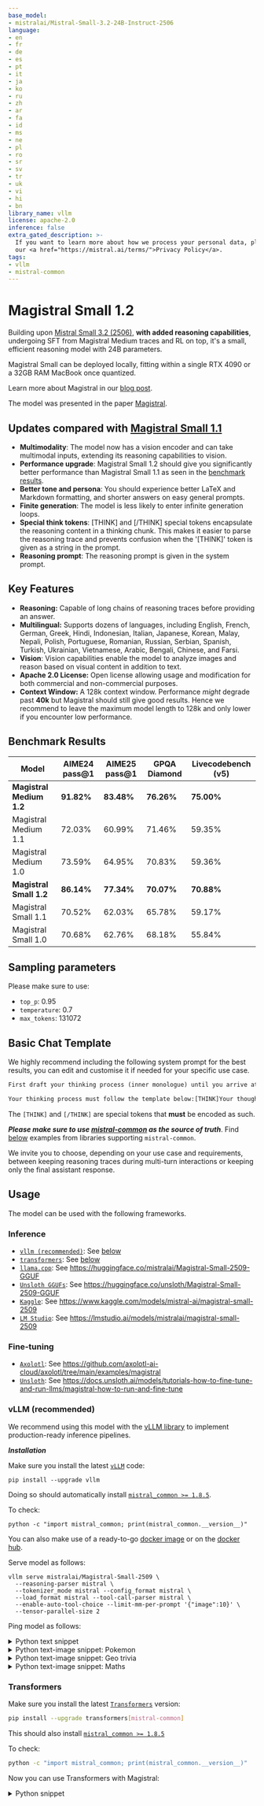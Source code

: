 ```yaml
---
base_model:
- mistralai/Mistral-Small-3.2-24B-Instruct-2506
language:
- en
- fr
- de
- es
- pt
- it
- ja
- ko
- ru
- zh
- ar
- fa
- id
- ms
- ne
- pl
- ro
- sr
- sv
- tr
- uk
- vi
- hi
- bn
library_name: vllm
license: apache-2.0
inference: false
extra_gated_description: >-
  If you want to learn more about how we process your personal data, please read
  our <a href="https://mistral.ai/terms/">Privacy Policy</a>.
tags:
- vllm
- mistral-common
---
```


# Magistral Small 1.2

Building upon [Mistral Small 3.2 (2506)](https://huggingface.co/mistralai/Mistral-Small-3.2-24B-Instruct-2506), **with added reasoning capabilities**, undergoing SFT from Magistral Medium traces and RL on top, it's a small, efficient reasoning model with 24B parameters.

Magistral Small can be deployed locally, fitting within a single RTX 4090 or a 32GB RAM MacBook once quantized.

Learn more about Magistral in our [blog post](https://mistral.ai/news/magistral/).

The model was presented in the paper [Magistral](https://huggingface.co/papers/2506.10910).

## Updates compared with [Magistral Small 1.1](https://huggingface.co/mistralai/Magistral-Small-2507)

- **Multimodality**: The model now has a vision encoder and can take multimodal inputs, extending its reasoning capabilities to vision.
- **Performance upgrade**: Magistral Small 1.2 should give you significantly better performance than Magistral Small 1.1 as seen in the [benchmark results](#benchmark-results).
- **Better tone and persona**: You should experience better LaTeX and Markdown formatting, and shorter answers on easy general prompts.
- **Finite generation**: The model is less likely to enter infinite generation loops.
- **Special think tokens**: [THINK] and [/THINK] special tokens encapsulate the reasoning content in a thinking chunk. This makes it easier to parse the reasoning trace and prevents confusion when the '[THINK]' token is given as a string in the prompt.
- **Reasoning prompt**: The reasoning prompt is given in the system prompt.

## Key Features

- **Reasoning:** Capable of long chains of reasoning traces before providing an answer.
- **Multilingual:** Supports dozens of languages, including English, French, German, Greek, Hindi, Indonesian, Italian, Japanese, Korean, Malay, Nepali, Polish, Portuguese, Romanian, Russian, Serbian, Spanish, Turkish, Ukrainian, Vietnamese, Arabic, Bengali, Chinese, and Farsi.
- **Vision**: Vision capabilities enable the model to analyze images and reason based on visual content in addition to text.
- **Apache 2.0 License:** Open license allowing usage and modification for both commercial and non-commercial purposes.
- **Context Window:** A 128k context window. Performance *might* degrade past **40k** but Magistral should still give good results. Hence we recommend to leave the maximum model length to 128k and only lower if you encounter low performance.

## Benchmark Results

| Model                    | AIME24 pass@1 | AIME25 pass@1 | GPQA Diamond | Livecodebench (v5) |
|--------------------------|---------------|---------------|--------------|--------------------|
| **Magistral Medium 1.2** | **91.82%**    | **83.48%**    | **76.26%**   | **75.00%**         |
| Magistral Medium 1.1     | 72.03%        | 60.99%        | 71.46%       | 59.35%             |
| Magistral Medium 1.0     | 73.59%        | 64.95%        | 70.83%       | 59.36%             |
| **Magistral Small 1.2**  | **86.14%**    | **77.34%**    | **70.07%**   | **70.88%**         |
| Magistral Small 1.1      | 70.52%        | 62.03%        | 65.78%       | 59.17%             |
| Magistral Small 1.0      | 70.68%        | 62.76%        | 68.18%       | 55.84%             |

## Sampling parameters

Please make sure to use: 
- `top_p`: 0.95
- `temperature`: 0.7
- `max_tokens`: 131072

## Basic Chat Template

We highly recommend including the following system prompt for the best results, you can edit and customise it if needed for your specific use case.

```py
First draft your thinking process (inner monologue) until you arrive at a response. Format your response using Markdown, and use LaTeX for any mathematical equations. Write both your thoughts and the response in the same language as the input.

Your thinking process must follow the template below:[THINK]Your thoughts or/and draft, like working through an exercise on scratch paper. Be as casual and as long as you want until you are confident to generate the response. Use the same language as the input.[/THINK]Here, provide a self-contained response.
```

The `[THINK]` and `[/THINK]` are special tokens that **must** be encoded as such.

***Please make sure to use [mistral-common](https://github.com/mistralai/mistral-common) as the source of truth***. Find [below](#usage) examples from libraries supporting `mistral-common`.

We invite you to choose, depending on your use case and requirements, between keeping reasoning traces during multi-turn interactions or keeping only the final assistant response.


## Usage

The model can be used with the following frameworks.

### Inference

- [`vllm (recommended)`](https://github.com/vllm-project/vllm): See [below](#vllm-recommended)
- [`transformers`](https://github.com/huggingface/transformers): See [below](#transformers)
- [`llama.cpp`](https://github.com/ggml-org/llama.cpp): See https://huggingface.co/mistralai/Magistral-Small-2509-GGUF
- [`Unsloth GGUFs`](https://huggingface.co/unsloth): See https://huggingface.co/unsloth/Magistral-Small-2509-GGUF
- [`Kaggle`](https://www.kaggle.com/models): See https://www.kaggle.com/models/mistral-ai/magistral-small-2509
- [`LM Studio`](https://lmstudio.ai/models): See https://lmstudio.ai/models/mistralai/magistral-small-2509


### Fine-tuning

- [`Axolotl`](https://axolotl.ai/): See https://github.com/axolotl-ai-cloud/axolotl/tree/main/examples/magistral
- [`Unsloth`](https://unsloth.ai/): See https://docs.unsloth.ai/models/tutorials-how-to-fine-tune-and-run-llms/magistral-how-to-run-and-fine-tune


### vLLM (recommended)

We recommend using this model with the [vLLM library](https://github.com/vllm-project/vllm)
to implement production-ready inference pipelines.

**_Installation_**

Make sure you install the latest [`vLLM`](https://github.com/vllm-project/vllm/) code:

```
pip install --upgrade vllm
```

Doing so should automatically install [`mistral_common >= 1.8.5`](https://github.com/mistralai/mistral-common/releases/tag/v1.8.5).

To check:
```
python -c "import mistral_common; print(mistral_common.__version__)"
```

You can also make use of a ready-to-go [docker image](https://github.com/vllm-project/vllm/blob/main/Dockerfile) or on the [docker hub](https://hub.docker.com/layers/vllm/vllm-openai/latest/images/sha256-de9032a92ffea7b5c007dad80b38fd44aac11eddc31c435f8e52f3b7404bbf39).


Serve model as follows:

```
vllm serve mistralai/Magistral-Small-2509 \
  --reasoning-parser mistral \
  --tokenizer_mode mistral --config_format mistral \
  --load_format mistral --tool-call-parser mistral \
  --enable-auto-tool-choice --limit-mm-per-prompt '{"image":10}' \
  --tensor-parallel-size 2
```

Ping model as follows:

<details>
<summary>Python text snippet</summary>

```python
from typing import Any
from openai import OpenAI
from huggingface_hub import hf_hub_download

# Modify OpenAI's API key and API base to use vLLM's API server.
openai_api_key = "EMPTY"
openai_api_base = "http://localhost:8000/v1"

TEMP = 0.7
TOP_P = 0.95
MAX_TOK = 131072

client = OpenAI(
    api_key=openai_api_key,
    base_url=openai_api_base,
)

models = client.models.list()
model = models.data[0].id

def load_system_prompt(repo_id: str, filename: str) -> dict[str, Any]:
    file_path = hf_hub_download(repo_id=repo_id, filename=filename)
    with open(file_path, "r") as file:
        system_prompt = file.read()

    index_begin_think = system_prompt.find("[THINK]")
    index_end_think = system_prompt.find("[/THINK]")

    return {
        "role": "system",
        "content": [
            {"type": "text", "text": system_prompt[:index_begin_think]},
            {
                "type": "thinking",
                "thinking": system_prompt[
                    index_begin_think + len("[THINK]") : index_end_think
                ],
                "closed": True,
            },
            {
                "type": "text",
                "text": system_prompt[index_end_think + len("[/THINK]") :],
            },
        ],
    }

SYSTEM_PROMPT = load_system_prompt(model, "SYSTEM_PROMPT.txt")

query = "Use each number in 2,5,6,3 exactly once, along with any combination of +, -, ×, ÷ (and parentheses for grouping), to make the number 24."

messages = [
    SYSTEM_PROMPT,
    {"role": "user", "content": query}
]
stream = client.chat.completions.create(
  model=model,
  messages=messages,
  stream=True,
  temperature=TEMP,
  top_p=TOP_P,
  max_tokens=MAX_TOK,
)

print("client: Start streaming chat completions...:\n")
printed_reasoning_content = False
answer = []

for chunk in stream:
    reasoning_content = None
    content = None
    # Check the content is reasoning_content or content
    if hasattr(chunk.choices[0].delta, "reasoning_content"):
        reasoning_content = chunk.choices[0].delta.reasoning_content
    elif hasattr(chunk.choices[0].delta, "content"):
        content = chunk.choices[0].delta.content

    if reasoning_content is not None:
        if not printed_reasoning_content:
            printed_reasoning_content = True
            print("Start reasoning:\n", end="", flush=True)
        print(reasoning_content, end="", flush=True)
    elif content is not None:
        # Extract and print the content
        if not reasoning_content and printed_reasoning_content:
            answer.extend(content)
        print(content, end="", flush=True)

if answer:
    print("\n\n=============\nAnswer\n=============\n")
    print("".join(answer))
else:
    print("\n\n=============\nNo Answer\n=============\n")
    print("No answer was generated by the model, probably because the maximum number of tokens was reached.")

# client: Start streaming chat completions...:
#
# Start reasoning:
# First, I need to ...
# ...
#
#
# =============
# Answer
# =============
# 
# Here's one way to use the numbers 2, 5, 6, 3 to make 24:
#
#\[
#(6 \div 2) \times (5 + 3) = 3 \times 8 = 24
#\]
#
#Alternatively, another solution is:
#
#\[
#6 \times (5 - 3 + 2) = 6 \times 4 = 24
#\]
#
#Both expressions use each of the numbers 2, 5, 6, 3 exactly once with the operations given.
```

</details>

<details>
<summary>Python text-image snippet: Pokemon</summary>

```python
from typing import Any

from openai import OpenAI
from huggingface_hub import hf_hub_download

# Modify OpenAI's API key and API base to use vLLM's API server.
openai_api_key = "EMPTY"
openai_api_base = "http://localhost:8000/v1"

TEMP = 0.7
TOP_P = 0.95
MAX_TOK = 131072

client = OpenAI(
    api_key=openai_api_key,
    base_url=openai_api_base,
)

models = client.models.list()
model = models.data[0].id


def load_system_prompt(repo_id: str, filename: str) -> dict[str, Any]:
    file_path = hf_hub_download(repo_id=repo_id, filename=filename)
    with open(file_path, "r") as file:
        system_prompt = file.read()

    index_begin_think = system_prompt.find("[THINK]")
    index_end_think = system_prompt.find("[/THINK]")

    return {
        "role": "system",
        "content": [
            {"type": "text", "text": system_prompt[:index_begin_think]},
            {
                "type": "thinking",
                "thinking": system_prompt[
                    index_begin_think + len("[THINK]") : index_end_think
                ],
                "closed": True,
            },
            {
                "type": "text",
                "text": system_prompt[index_end_think + len("[/THINK]") :],
            },
        ],
    }


model_id = "mistralai/Magistral-Small-2509"
SYSTEM_PROMPT = load_system_prompt(model_id, "SYSTEM_PROMPT.txt")

image_url = "https://static.wikia.nocookie.net/essentialsdocs/images/7/70/Battle.png/revision/latest?cb=20220523172438"

messages = [
    SYSTEM_PROMPT,
    {
        "role": "user",
        "content": [
            {
                "type": "text",
                "text": "What action do you think I should take in this situation? List all the possible actions and explain why you think they are good or bad.",
            },
            {"type": "image_url", "image_url": {"url": image_url}},
        ],
    },
]


stream = client.chat.completions.create(
    model=model,
    messages=messages,
    stream=True,
    temperature=TEMP,
    top_p=TOP_P,
    max_tokens=MAX_TOK,
)

print("client: Start streaming chat completions...:\n")
printed_reasoning_content = False
answer = []

for chunk in stream:
    reasoning_content = None
    content = None
    # Check the content is reasoning_content or content
    if hasattr(chunk.choices[0].delta, "reasoning_content"):
        reasoning_content = chunk.choices[0].delta.reasoning_content
    elif hasattr(chunk.choices[0].delta, "content"):
        content = chunk.choices[0].delta.content

    if reasoning_content is not None:
        if not printed_reasoning_content:
            printed_reasoning_content = True
            print("Start reasoning:\n", end="", flush=True)
        print(reasoning_content, end="", flush=True)
    elif content is not None:
        # Extract and print the content
        if not reasoning_content and printed_reasoning_content:
            answer.extend(content)
        print(content, end="", flush=True)

if answer:
    print("\n\n=============\nAnswer\n=============\n")
    print("".join(answer))
else:
    print("\n\n=============\nNo Answer\n=============\n")
    print(
        "No answer was generated by the model, probably because the maximum number of tokens was reached."
    )

# client: Start streaming chat completions...:

# Start reasoning:
# In the image, we see a battle scene from a Pokémon game. The player's Pikachu is at full health (83/83 HP), and the opponent's Pidgey is at a lower level (level 17 compared to Pikachu's level 42). The possible actions available to the player are:

# 1. FIGHT: This allows the player to use one of Pikachu's moves to attack Pidgey. Given that Pikachu is at a higher level and has full HP, it is likely that Pikachu would be able to defeat Pidgey easily. This is a good option because it could potentially win the battle quickly and efficiently.

# 2. BAG: This allows the player to use an item from their bag. This could be useful if the player wants to heal Pikachu (though it's not necessary at full health) or use an item to weaken Pidgey. However, since Pikachu is at full health and Pidgey is at a lower level, this might not be necessary. It could be a good option if the player wants to use a special item, but generally, it might not be the best choice in this situation.

# 3. POKÉMON: This allows the player to switch the current Pokémon to another one in their team. Since Pikachu is at full health and at a higher level than Pidgey, switching might not be necessary. It could be useful if the player wants to train a different Pokémon, but it might not be the most efficient choice for winning the battle quickly.

# 4. RUN: This allows the player to flee from the battle. This could be a good option if the player wants to avoid the battle, but since Pikachu is at a clear advantage, running would not be the most efficient choice. It could be useful if the player wants to save time or if they are trying to avoid losing a Pokémon, but in this case, it seems unnecessary.

# Given the circumstances, the best action seems to be to FIGHT, as Pikachu is at a clear advantage in terms of level and health. The other options are not as efficient for winning the battle quickly.In the given scenario, the most appropriate action to take is to FIGHT. Here's why:

# 1. FIGHT: This is the best option because Pikachu is at a higher level and has full health, making it likely to defeat Pidgey quickly and efficiently. Using an attack move would be the most straightforward way to win the battle.

# 2. BAG: While this option could be useful for healing or using special items, it is not necessary since Pikachu is already at full health. This option is less efficient for winning the battle quickly.

# 3. POKÉMON: Switching to another Pokémon might be useful for training a different Pokémon, but it is not necessary since Pikachu is at a clear advantage. This option is not as efficient for winning the current battle.

# 4. RUN: Fleeing from the battle could be useful if the player wants to avoid the battle, but since Pikachu is at a clear advantage, running would not be the most efficient choice. It could be useful if the player wants to save time or avoid losing a Pokémon, but in this case, it seems unnecessary.

# Therefore, the best action to take in this situation is to FIGHT.

# FIGHT

# =============
# Answer
# =============

# In the given scenario, the most appropriate action to take is to FIGHT. Here's why:

# 1. FIGHT: This is the best option because Pikachu is at a higher level and has full health, making it likely to defeat Pidgey quickly and efficiently. Using an attack move would be the most straightforward way to win the battle.

# 2. BAG: While this option could be useful for healing or using special items, it is not necessary since Pikachu is already at full health. This option is less efficient for winning the battle quickly.

# 3. POKÉMON: Switching to another Pokémon might be useful for training a different Pokémon, but it is not necessary since Pikachu is at a clear advantage. This option is not as efficient for winning the current battle.

# 4. RUN: Fleeing from the battle could be useful if the player wants to avoid the battle, but since Pikachu is at a clear advantage, running would not be the most efficient choice. It could be useful if the player wants to save time or avoid losing a Pokémon, but in this case, it seems unnecessary.

# Therefore, the best action to take in this situation is to FIGHT.

# FIGHT
```
</details>

<details>
<summary>Python text-image snippet: Geo trivia</summary>

```python
from typing import Any

from openai import OpenAI
from huggingface_hub import hf_hub_download

# Modify OpenAI's API key and API base to use vLLM's API server.
openai_api_key = "EMPTY"
openai_api_base = "http://localhost:8000/v1"

TEMP = 0.7
TOP_P = 0.95
MAX_TOK = 131072

client = OpenAI(
    api_key=openai_api_key,
    base_url=openai_api_base,
)

models = client.models.list()
model = models.data[0].id


def load_system_prompt(repo_id: str, filename: str) -> dict[str, Any]:
    file_path = hf_hub_download(repo_id=repo_id, filename=filename)
    with open(file_path, "r") as file:
        system_prompt = file.read()

    index_begin_think = system_prompt.find("[THINK]")
    index_end_think = system_prompt.find("[/THINK]")

    return {
        "role": "system",
        "content": [
            {"type": "text", "text": system_prompt[:index_begin_think]},
            {
                "type": "thinking",
                "thinking": system_prompt[
                    index_begin_think + len("[THINK]") : index_end_think
                ],
                "closed": True,
            },
            {
                "type": "text",
                "text": system_prompt[index_end_think + len("[/THINK]") :],
            },
        ],
    }


model_id = "mistralai/Magistral-Small-2509"
SYSTEM_PROMPT = load_system_prompt(model_id, "SYSTEM_PROMPT.txt")

image_url = "https://upload.wikimedia.org/wikipedia/commons/thumb/d/d7/201806_Tianducheng_Bird-eye_View.jpg/1280px-201806_Tianducheng_Bird-eye_View.jpg"

messages = [
    SYSTEM_PROMPT,
    {
        "role": "user",
        "content": [
            {
                "type": "text",
                "text": "Where has this picture been taken ?",
            },
            {"type": "image_url", "image_url": {"url": image_url}},
        ],
    },
]


stream = client.chat.completions.create(
    model=model,
    messages=messages,
    stream=True,
    temperature=TEMP,
    top_p=TOP_P,
    max_tokens=MAX_TOK,
)

print("client: Start streaming chat completions...:\n")
printed_reasoning_content = False
answer = []

for chunk in stream:
    reasoning_content = None
    content = None
    # Check the content is reasoning_content or content
    if hasattr(chunk.choices[0].delta, "reasoning_content"):
        reasoning_content = chunk.choices[0].delta.reasoning_content
    elif hasattr(chunk.choices[0].delta, "content"):
        content = chunk.choices[0].delta.content

    if reasoning_content is not None:
        if not printed_reasoning_content:
            printed_reasoning_content = True
            print("Start reasoning:\n", end="", flush=True)
        print(reasoning_content, end="", flush=True)
    elif content is not None:
        # Extract and print the content
        if not reasoning_content and printed_reasoning_content:
            answer.extend(content)
        print(content, end="", flush=True)

if answer:
    print("\n\n=============\nAnswer\n=============\n")
    print("".join(answer))
else:
    print("\n\n=============\nNo Answer\n=============\n")
    print(
        "No answer was generated by the model, probably because the maximum number of tokens was reached."
    )

# client: Start streaming chat completions...:

# Start reasoning:
# The image shows a replica of the Eiffel Tower, but it's not in Paris. The background includes mountains, which are not present in Paris. The surrounding architecture appears to be more modern and dense, which is also not typical of Paris. The combination of the Eiffel Tower replica and the mountainous backdrop suggests that this is likely in a city in China, as China has several replicas of the Eiffel Tower, with the most famous one being in Shanghai. However, the dense residential buildings and the specific layout suggest that this might be in another city in China, possibly Shenzhen or another major city with a similar landscape.

# Given that the question is about identifying the location based on the visual clues, and considering the presence of the Eiffel Tower replica and the mountainous backdrop, it's likely that this is a well-known location in China.

# The most probable answer is that this is in Shenzhen, as it has a well-known Eiffel Tower replica in a park, but to be precise, this is the Eiffel Tower replica in Shenzhen, which is known as the "Shenzhen Park of Eiffel Tower."

# However, to be more accurate, this is likely the Eiffel Tower replica in Shenzhen, as it matches the description and visual elements.The image shows a replica of the Eiffel Tower, which is not in Paris but rather in a city with a mountainous backdrop and modern, dense architecture. This combination of elements is typical of a Chinese city, and the presence of the Eiffel Tower replica suggests a location like Shenzhen, which is known for having such a replica. The dense residential buildings and the specific layout further support this identification. Therefore, the most probable location for this image is Shenzhen, China.

# So, the answer is:

# Shenzhen

# =============
# Answer
# =============

# The image shows a replica of the Eiffel Tower, which is not in Paris but rather in a city with a mountainous backdrop and modern, dense architecture. This combination of elements is typical of a Chinese city, and the presence of the Eiffel Tower replica suggests a location like Shenzhen, which is known for having such a replica. The dense residential buildings and the specific layout further support this identification. Therefore, the most probable location for this image is Shenzhen, China.

# So, the answer is:

# Shenzhen
```
</details>

<details>
<summary>Python text-image snippet: Maths</summary>

```python
from typing import Any

from openai import OpenAI
from huggingface_hub import hf_hub_download

# Modify OpenAI's API key and API base to use vLLM's API server.
openai_api_key = "EMPTY"
openai_api_base = "http://localhost:8000/v1"

TEMP = 0.7
TOP_P = 0.95
MAX_TOK = 131072

client = OpenAI(
    api_key=openai_api_key,
    base_url=openai_api_base,
)

models = client.models.list()
model = models.data[0].id


def load_system_prompt(repo_id: str, filename: str) -> dict[str, Any]:
    file_path = hf_hub_download(repo_id=repo_id, filename=filename)
    with open(file_path, "r") as file:
        system_prompt = file.read()

    index_begin_think = system_prompt.find("[THINK]")
    index_end_think = system_prompt.find("[/THINK]")

    return {
        "role": "system",
        "content": [
            {"type": "text", "text": system_prompt[:index_begin_think]},
            {
                "type": "thinking",
                "thinking": system_prompt[
                    index_begin_think + len("[THINK]") : index_end_think
                ],
                "closed": True,
            },
            {
                "type": "text",
                "text": system_prompt[index_end_think + len("[/THINK]") :],
            },
        ],
    }


model_id = "mistralai/Magistral-Small-2509"
SYSTEM_PROMPT = load_system_prompt(model_id, "SYSTEM_PROMPT.txt")

image_url = "https://i.ytimg.com/vi/5Y3xLHeyKZU/hqdefault.jpg"

messages = [
    SYSTEM_PROMPT,
    {
        "role": "user",
        "content": [
            {
                "type": "text",
                "text": "Solve the equations. Answer in the language of the image.",
            },
            {"type": "image_url", "image_url": {"url": image_url}},
        ],
    },
]

stream = client.chat.completions.create(
    model=model,
    messages=messages,
    stream=True,
    temperature=TEMP,
    top_p=TOP_P,
    max_tokens=MAX_TOK,
)

print("client: Start streaming chat completions...:\n")
printed_reasoning_content = False
answer = []

for chunk in stream:
    reasoning_content = None
    content = None
    # Check the content is reasoning_content or content
    if hasattr(chunk.choices[0].delta, "reasoning_content"):
        reasoning_content = chunk.choices[0].delta.reasoning_content
    elif hasattr(chunk.choices[0].delta, "content"):
        content = chunk.choices[0].delta.content

    if reasoning_content is not None:
        if not printed_reasoning_content:
            printed_reasoning_content = True
            print("Start reasoning:\n", end="", flush=True)
        print(reasoning_content, end="", flush=True)
    elif content is not None:
        # Extract and print the content
        if not reasoning_content and printed_reasoning_content:
            answer.extend(content)
        print(content, end="", flush=True)

if answer:
    print("\n\n=============\nAnswer\n=============\n")
    print("".join(answer))
else:
    print("\n\n=============\nNo Answer\n=============\n")
    print(
        "No answer was generated by the model, probably because the maximum number of tokens was reached."
    )
# client: Start streaming chat completions...:

# Start reasoning:
# Je dois résoudre ce système d'équations. Voici les équations :

# 1. \(5x + 2y = -2\)
# 2. \(3x - 4y = 17\)

# D'abord, je pense que la méthode d'élimination pourrait être une bonne approche. Pour cela, je dois éliminer une des variables. Voyons comment.

# Je vais essayer d'éliminer y. Pour cela, je dois que les coefficients de y soient les mêmes (en valeur absolue) dans les deux équations.

# Le coefficient de y dans la première équation est 2, et dans la deuxième, c'est -4. Le plus petit multiple commun de 2 et 4 est 4. Donc, je vais multiplier la première équation par 2 pour que le coefficient de y devienne 4.

# Faisons cela :

# 1. \(2 \times (5x + 2y) = 2 \times (-2)\)
#    Ce qui donne : \(10x + 4y = -4\)

# Maintenant, les équations sont :

# 1. \(10x + 4y = -4\)
# 2. \(3x - 4y = 17\)

# Maintenant, si j'additionne ces deux équations, les termes avec y s'annuleront.

# Faisons l'addition :

# \( (10x + 4y) + (3x - 4y) = -4 + 17 \)

# Ce qui donne : \(13x = 13\)

# Donc, \(x = 1\).

# Maintenant que nous avons x, nous pouvons le substituer dans une des équations originales pour trouver y. Utilisons la première équation originale :

# \(5x + 2y = -2\)

# En substituant x = 1 :

# \(5(1) + 2y = -2\)

# Ce qui donne : \(5 + 2y = -2\)

# Soustraire 5 des deux côtés :

# ...

# Ce qui donne : \(5 + 2y = -2\)

# Soustraire 5 des deux côtés :

# \(2y = -2 - 5\)
# \(2y = -7\)

# Diviser par 2 :

# \(y = -\frac{7}{2}\)

# Donc, la solution est \(x = 1\) et \(y = -\frac{7}{2}\).

# $\boxed{x = 1,\ y = -\frac{7}{2}}$

# =============
# Answer
# =============

# Pour résoudre le système d'équations donné :

# 1. \(5x + 2y = -2\)
# 2. \(3x - 4y = 17\)

# Nous commençons par utiliser la méthode d'élimination pour éliminer une des variables. Nous choisissons d'éliminer \(y\) en rendant ses coefficients identiques en valeur absolue. Le coefficient de \(y\) dans la première équation est 2, et dans la deuxième, c'est -4. Le plus petit multiple commun de 2 et 4 est 4. Nous multiplions donc la première équation par 2 pour que le coefficient de \(y\) devienne 4.

# Faisons cela :

# 1. \(2 \times (5x + 2y) = 2 \times (-2)\)
#    Ce qui donne : \(10x + 4y = -4\)

# Maintenant, les équations sont :

# 1. \(10x + 4y = -4\)
# 2. \(3x - 4y = 17\)

# En additionnant ces deux équations, les termes avec \(y\) s'annuleront :

# \( (10x + 4y) + (3x - 4y) = -4 + 17 \)

# Ce qui donne : \(13x = 13\)

# Donc, \(x = 1\).

# Ensuite, nous substituons \(x = 1\) dans la première équation originale pour trouver \(y\) :

# \(5(1) + 2y = -2\)

# Ce qui donne : \(5 + 2y = -2\)

# Soustraire 5 des deux côtés :

# \(2y = -2 - 5\)
# \(2y = -7\)

# Diviser par 2 :

# \(y = -\frac{7}{2}\)

# Donc, la solution est \(x = 1\) et \(y = -\frac{7}{2}\).

# $\boxed{x = 1,\ y = -\frac{7}{2}}$
```
</details>


### Transformers

Make sure you install the latest [`Transformers`](https://github.com/huggingface/transformers/) version:

```sh
pip install --upgrade transformers[mistral-common]
```

This should also install [`mistral_common >= 1.8.5`](https://github.com/mistralai/mistral-common/releases/tag/v1.8.5)

To check:
```sh
python -c "import mistral_common; print(mistral_common.__version__)"
```

Now you can use Transformers with Magistral:

<details>
<summary>Python snippet</summary>

```python
from typing import Any
import torch

from huggingface_hub import hf_hub_download
from transformers import Mistral3ForConditionalGeneration
from transformers import AutoTokenizer


def load_system_prompt(repo_id: str, filename: str) -> dict[str, Any]:
    file_path = hf_hub_download(repo_id=repo_id, filename=filename)
    with open(file_path, "r") as file:
        system_prompt = file.read()

    index_begin_think = system_prompt.find("[THINK]")
    index_end_think = system_prompt.find("[/THINK]")

    return {
        "role": "system",
        "content": [
            {"type": "text", "text": system_prompt[:index_begin_think]},
            {
                "type": "thinking",
                "thinking": system_prompt[
                    index_begin_think + len("[THINK]") : index_end_think
                ],
                "closed": True,
            },
            {
                "type": "text",
                "text": system_prompt[index_end_think + len("[/THINK]") :],
            },
        ],
    }


model_id = "mistralai/Magistral-Small-2509"

tokenizer = AutoTokenizer.from_pretrained(model_id, tokenizer_type="mistral")
model = Mistral3ForConditionalGeneration.from_pretrained(
    model_id, torch_dtype=torch.bfloat16, device_map="auto"
).eval()

SYSTEM_PROMPT = load_system_prompt(model_id, "SYSTEM_PROMPT.txt")
image_url = "https://static.wikia.nocookie.net/essentialsdocs/images/7/70/Battle.png/revision/latest?cb=20220523172438"
messages = [
    SYSTEM_PROMPT,
    {
        "role": "user",
        "content": [
            {
                "type": "text",
                "text": "What action do you think I should take in this situation? List all the possible actions and explain why you think they are good or bad.",
            },
            {"type": "image_url", "image_url": {"url": image_url}},
        ],
    },
]

tokenized = tokenizer.apply_chat_template(messages, return_dict=True)

input_ids = torch.tensor(tokenized.input_ids, device="cuda").unsqueeze(0)
attention_mask = torch.tensor(tokenized.attention_mask, device="cuda").unsqueeze(0)
pixel_values = torch.tensor(
    tokenized.pixel_values[0], dtype=torch.bfloat16, device="cuda"
).unsqueeze(0)
image_sizes = torch.tensor(pixel_values.shape[-2:], device="cuda").unsqueeze(0)

with torch.inference_mode():
    output = model.generate(
        input_ids=input_ids,
        attention_mask=attention_mask,
        pixel_values=pixel_values,
        image_sizes=image_sizes,
    )[0]


decoded_output = tokenizer.decode(
    output[
        len(tokenized.input_ids) : (
            -1 if output[-1] == tokenizer.eos_token_id else len(output)
        )
    ]
)
print(decoded_output)
# [THINK]Alright, let's analyze the image carefully. It's a scene from a Pokémon game. The player is controlling Pikachu, which is at level 42 with full HP (83/83). The opponent is a Pidgey at level 17. The question is asking what action the player should take in this situation.

# First, let's list all the possible actions available. From the bottom of the screen, the options are:
# 1. FIGHT
# 2. BAG
# 3. POKÉMON
# 4. RUN

# Now, let's consider each option:

# 1. **FIGHT**: This means using Pikachu's moves to attack the Pidgey.
#    - Pros: Pikachu is at a higher level (42) compared to Pidgey (17), so it has a significant advantage. Pikachu's HP is full, so it's in good condition to fight. Fighting could potentially win the battle quickly.
#    - Cons: Even though Pikachu is stronger, there's always a risk of Pidgey landing a lucky hit or using a powerful move. However, given the level difference, this is less likely.

# 2. **BAG**: This means using items from the bag to help in the battle.
#    - Pros: Could use a potion to heal (though Pikachu is already at full HP), or use another item like a Poké Ball to try and catch Pidgey.
#    - Cons: Using items might be less efficient than just fighting, especially since Pikachu is already at full health. Also, if the goal is to catch Pidgey, using items to weaken it first might be useful, but the immediate advantage isn't clear.

# 3. **POKÉMON**: This means switching to another Pokémon from the team.
#    - Pros: If the player has another Pokémon that is stronger or has moves that are super effective against Pidgey, this could be useful.
#    - Cons: Pikachu is already at a significant level advantage and is at full health, so switching might not be necessary unless there's a strategic reason (e.g., leveling up another Pokémon).

# 4. **RUN**: This means attempting to flee from the battle.
#    - Pros: If the player wants to avoid the battle for some reason (e.g., saving time, or wanting to catch Pidgey without weakening it), running could be useful.
#    - Cons: If the goal is to catch or defeat Pidgey, running would not help in achieving that. Also, running might not always be successful, especially in a grass encounter where the chance to flee might be lower.

# Now, considering the context, if the goal is to defeat Pidgey, the best action would be to FIGHT since Pikachu is at a significant advantage in terms of level and health. Using the BAG could be useful if the goal is to catch Pidgey, as items like Poké Balls or berries could be used. Switching Pokémon doesn't seem necessary given Pikachu's current status. Running would only be useful if the player wants to avoid the battle, which seems unlikely if the goal is to progress in the game.

# However, the question asks for the best action without specifying the goal. Assuming the goal is to defeat Pidgey efficiently, the best action would be to FIGHT.

# But to list all possible actions and their pros and cons:

# 1. **FIGHT**
#    - Pros: High chance of winning quickly due to level and health advantage.
#    - Cons: Small risk of Pikachu getting damaged.

# 2. **BAG**
#    - Pros: Could use items to catch Pidgey or support Pikachu (though not necessary for healing).
#    - Cons: Might be less efficient if the goal is just to defeat Pidgey.

# 3. **POKÉMON**
#    - Pros: Could switch to another Pokémon for strategic reasons (e.g., type advantage, training a different Pokémon).
#    - Cons: Pikachu is already at a strong position, so switching might be unnecessary unless there's another goal.

# 4. **RUN**
#    - Pros: Escape the battle if needed.
#    - Cons: Does not contribute to progress if the goal is to defeat or catch Pidgey.

# Given that, if the goal is to defeat Pidgey, the best action is to FIGHT. If the goal is to catch Pidgey, using the BAG to throw a Poké Ball could be the best action.[/THINK]Here are the possible actions and their explanations:

# 1. **FIGHT**
#    - **Pros**: Pikachu is at a much higher level (42) compared to Pidgey (17) and has full HP. This makes it very likely to win quickly.
#    - **Cons**: There's always a small risk that Pidgey could land a lucky hit, but this is unlikely given the level difference.

# 2. **BAG**
#    - **Pros**: You could use items to catch Pidgey (e.g., Poké Ball) or support Pikachu (though Pikachu is already at full HP).
#    - **Cons**: Using items might be less efficient if the goal is simply to defeat Pidgey, as fighting directly could be quicker.

# 3. **POKÉMON**
#    - **Pros**: You could switch to another Pokémon that might have a type advantage or that you want to train.
#    - **Cons**: Pikachu is already in a strong position to defeat Pidgey, so switching might not be necessary unless there's another strategic reason.

# 4. **RUN**
#    - **Pros**: You can escape the battle if you need to, for example, if you want to preserve Pikachu's health for a tougher battle ahead.
#    - **Cons**: Running doesn't help you progress if your goal is to defeat or catch Pidgey. Additionally, the success rate for running might be lower in a grass encounter.

# Given these considerations, if your goal is to defeat Pidgey, the best action is likely to **FIGHT**, as Pikachu is at a significant advantage. If your goal is to catch Pidgey, using the **BAG** to throw a Poké Ball could be the best choice. If you're looking to train a different Pokémon, you might consider switching with **POKÉMON**, and if you need to preserve resources or Pikachu's health, **RUN** could be an option.
```

</details>